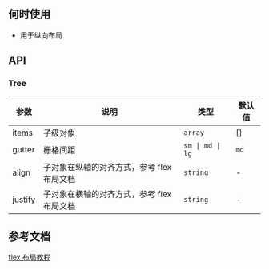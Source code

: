 ## 何时使用

- 用于纵向布局

## API

### Tree

| 参数    | 说明                                       | 类型             | 默认值 |
| ------- | ------------------------------------------ | ---------------- | ------ |
| items   | 子级对象                                   | `array `         | []     |
| gutter  | 栅格间距                                   | `sm \| md \| lg` | `md`   |
| align   | 子对象在纵轴的对齐方式，参考 flex 布局文档 | `string`         | -      |
| justify | 子对象在横轴的对齐方式，参考 flex 布局文档 | `string`         | -      |

## 参考文档

[flex 布局教程](http://www.ruanyifeng.com/blog/2015/07/flex-grammar.html)
